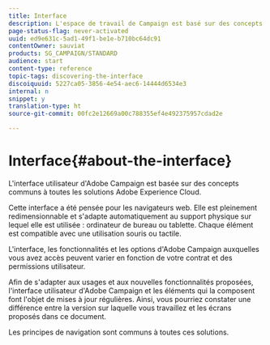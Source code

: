 ```yaml
---
title: Interface
description: L'espace de travail de Campaign est basé sur des concepts communs à toutes les solutions Adobe Experience Cloud.
page-status-flag: never-activated
uuid: ed9e631c-5ad1-49f1-be1e-b710bc64dc91
contentOwner: sauviat
products: SG_CAMPAIGN/STANDARD
audience: start
content-type: reference
topic-tags: discovering-the-interface
discoiquuid: 5227ca05-3856-4e54-aec6-14444d6534e3
internal: n
snippet: y
translation-type: ht
source-git-commit: 00fc2e12669a00c788355ef4e492375957cdad2e

---
```



# Interface{#about-the-interface}

L'interface utilisateur d'Adobe Campaign est basée sur des concepts communs à toutes les solutions Adobe Experience Cloud.

Cette interface a été pensée pour les navigateurs web. Elle est pleinement redimensionnable et s'adapte automatiquement au support physique sur lequel elle est utilisée : ordinateur de bureau ou tablette. Chaque élément est compatible avec une utilisation souris ou tactile.

L'interface, les fonctionnalités et les options d'Adobe Campaign auxquelles vous avez accès peuvent varier en fonction de votre contrat et des permissions utilisateur.

Afin de s'adapter aux usages et aux nouvelles fonctionnalités proposées, l'interface utilisateur d'Adobe Campaign et les éléments qui la composent font l'objet de mises à jour régulières. Ainsi, vous pourriez constater une différence entre la version sur laquelle vous travaillez et les écrans proposés dans ce document.

Les principes de navigation sont communs à toutes ces solutions.
